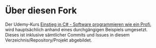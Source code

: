 # Über diesen Fork

Der Udemy-Kurs [Einstieg in C# - Software programmieren wie ein Profi](http://www.lernmoment.de/einstieg-csharp/), wird hauptsächlich anhand eines durchgängigen Beispiels umgesetzt. Dieses ist inklusive sämtlicher Commits und Issues in diesem Verzeichnis/Repository/Projekt abgebildet.
